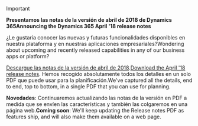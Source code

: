 > [!IMPORTANT]
> <span data-ttu-id="e87e4-101">**Presentamos las notas de la versión de abril de 2018 de Dynamics 365**</span><span class="sxs-lookup"><span data-stu-id="e87e4-101">**Announcing the Dynamics 365 April '18 release notes**</span></span>
>
> <span data-ttu-id="e87e4-102">¿Le gustaría conocer las nuevas y futuras funcionalidades disponibles en nuestra plataforma y en nuestras aplicaciones empresariales?</span><span class="sxs-lookup"><span data-stu-id="e87e4-102">Wondering about upcoming and recently released capabilities in any of our business apps or platform?</span></span>
>
> <span data-ttu-id="e87e4-103">[Descargue las notas de la versión de abril de 2018](https://go.microsoft.com/fwlink/?linkid=870424).</span><span class="sxs-lookup"><span data-stu-id="e87e4-103">[Download the April '18 release notes](https://go.microsoft.com/fwlink/?linkid=870424).</span></span> <span data-ttu-id="e87e4-104">Hemos recogido absolutamente todos los detalles en un solo PDF que puede usar para la planificación.</span><span class="sxs-lookup"><span data-stu-id="e87e4-104">We've captured all the details, end to end, top to bottom, in a single PDF that you can use for planning.</span></span>  
>
> <span data-ttu-id="e87e4-105">**Novedades**: Continuaremos actualizando las notas de la versión en PDF a medida que se envíen las características y también las colgaremos en una página web.</span><span class="sxs-lookup"><span data-stu-id="e87e4-105">**Coming soon**: We'll keep updating the Release notes PDF as features ship, and will also make them available on a web page.</span></span> 
